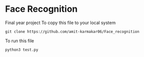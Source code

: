 # Face Recognition
Final year project
To copy this file to your local system
```
git clone https://github.com/amit-karmakar06/Face_recognition
```

To run this file
```
python3 test.py
```
